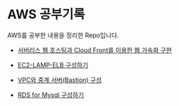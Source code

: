 # AWS 공부기록

AWS를 공부한 내용을 정리한 Repo입니다.

* [서버리스 웹 호스팅과 Cloud Front를 이용한 웹 가속화 구현](https://github.com/C0deWave/aws_study/blob/master/공부%20프로젝트/서버리스%20웹%20호스팅과%20Cloud%20Front를%20이용한%20웹%20가속화%20구성.md)
  
* [EC2-LAMP-ELB 구성하기](https://github.com/C0deWave/aws_study/blob/master/공부%20프로젝트/EC2-LAMP-ELB%20구성하기.md)

* [VPC와 중계 서버(Bastion) 구성](https://github.com/C0deWave/aws_study/blob/426122d484afbff6d23bb26282f454addc7fc098/공부%20프로젝트/VPC와%20중계서버(Bastion)%20구성.md)

* [RDS for Mysql 구성하기](https://github.com/C0deWave/aws_study/blob/master/공부%20프로젝트/RDS%20for%20Mysql%20생성하기.md)